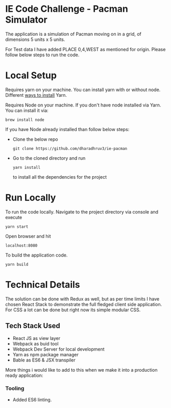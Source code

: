 # IE Code Challenge - Pacman Simulator

The application is a simulation of Pacman moving on in a grid, of dimensions 5 units x 5 units.

For Test data I have added PLACE 0,4,WEST as mentioned for origin. Please follow below steps to run the code.

# Local Setup

Requires yarn on your machine. You can install yarn with or without node. Different [ways to install](https://yarnpkg.com/en/docs/install) Yarn.


Requires Node on your machine. If you don't have node installed via Yarn. You can install it via:

```
brew install node
```

If you have Node already installed than follow below steps: 


- Clone the below repo
    ```
    git clone https://github.com/dharadhruv3/ie-pacman
    ```

- Go to the cloned directory and run
    ```
    yarn install
    ```
    to install all the dependencies for the project


# Run Locally
 
 To run the code locally. Navigate to the project directory via console and execute
 
 ```
 yarn start
 ```
 
 Open browser and hit
 
 ```
 localhost:8080
```
 
To build the application code.
 
 ```
 yarn build
 ```
 
# Technical Details

The solution can be done with Redux as well, but as per time limits I have chosen React Stack to demonstrate the full fledged client side application. For CSS a lot can be done but right now its simple modular CSS.

## Tech Stack Used

- React JS as view layer
- Webpack as buid tool
- Webpack Dev Server for local development
- Yarn as npm package manager
- Bable as ES6 & JSX transpiler


More things i would like to add to this when we make it into a production ready application:


### Tooling
- Added ES6 linting.